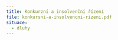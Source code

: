 ```yaml
---
title: Konkurzní a insolvenční řízení
file: konkursni-a-insolvencni-rizeni.pdf
situace:
  - dluhy
---
```

